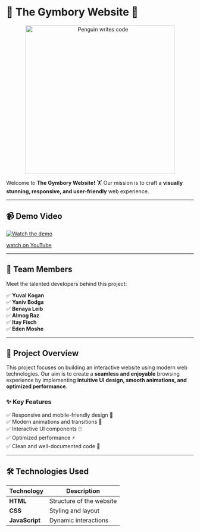 # 🌟 The Gymbory Website 🌟  

<p align="center">
  <img src="https://github.com/KoganTheDev/architecture_Task1/blob/3c5b2b712f6fac6673b863ba2aa5a0c798ff3179/images%26gifs/Penguin%20Coding.gif" alt="Penguin writes code" width="400"/>
</p>  

Welcome to **The Gymbory Website!** 🏋️ Our mission is to craft a **visually stunning, responsive, and user-friendly** web experience.  

---

## 📹 Demo Video

[![Watch the demo](https://img.youtube.com/vi/P0n7PPr9cf0/0.jpg)](https://www.youtube.com/watch?v=P0n7PPr9cf0)

[watch on YouTube](https://www.youtube.com/watch?v=P0n7PPr9cf0)

---

## 👥 Team Members  

Meet the talented developers behind this project:  

✅ **Yuval Kogan**  
✅ **Yaniv Bodga**  
✅ **Benaya Leib**  
✅ **Almog Raz**  
✅ **Itay Fisch**  
✅ **Eden Moshe**  

---

## 📌 Project Overview  

This project focuses on building an interactive website using modern web technologies. Our aim is to create a **seamless and enjoyable** browsing experience by implementing **intuitive UI design, smooth animations, and optimized performance**.  

### ✨ Key Features  
✅ Responsive and mobile-friendly design 📱  
✅ Modern animations and transitions 🎨  
✅ Interactive UI components 🖱️  
✅ Optimized performance ⚡  
✅ Clean and well-documented code 📝  

---

## 🛠️ Technologies Used  

| Technology | Description |
|------------|------------|
| **HTML**   | Structure of the website |
| **CSS**    | Styling and layout |
| **JavaScript** | Dynamic interactions |
